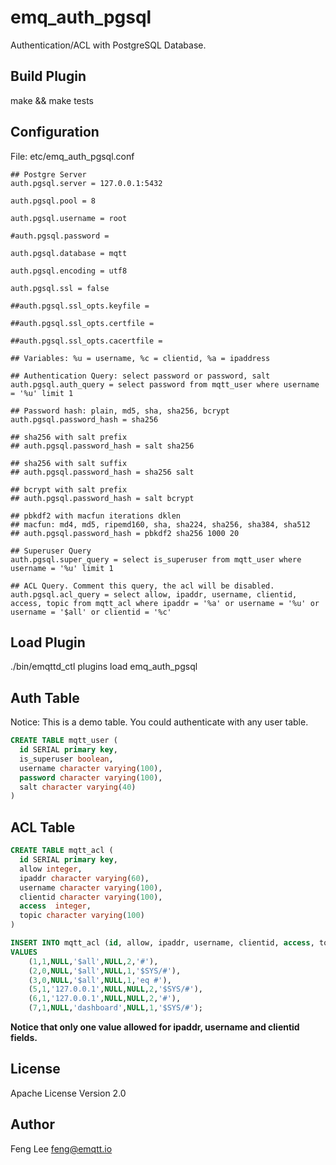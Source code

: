 
emq_auth_pgsql
==============

Authentication/ACL with PostgreSQL Database.

Build Plugin
------------

make && make tests

Configuration
-------------

File: etc/emq_auth_pgsql.conf

```
## Postgre Server
auth.pgsql.server = 127.0.0.1:5432

auth.pgsql.pool = 8

auth.pgsql.username = root

#auth.pgsql.password = 

auth.pgsql.database = mqtt

auth.pgsql.encoding = utf8

auth.pgsql.ssl = false

##auth.pgsql.ssl_opts.keyfile =

##auth.pgsql.ssl_opts.certfile =

##auth.pgsql.ssl_opts.cacertfile =

## Variables: %u = username, %c = clientid, %a = ipaddress

## Authentication Query: select password or password, salt
auth.pgsql.auth_query = select password from mqtt_user where username = '%u' limit 1

## Password hash: plain, md5, sha, sha256, bcrypt
auth.pgsql.password_hash = sha256

## sha256 with salt prefix
## auth.pgsql.password_hash = salt sha256

## sha256 with salt suffix
## auth.pgsql.password_hash = sha256 salt

## bcrypt with salt prefix
## auth.pgsql.password_hash = salt bcrypt

## pbkdf2 with macfun iterations dklen
## macfun: md4, md5, ripemd160, sha, sha224, sha256, sha384, sha512
## auth.pgsql.password_hash = pbkdf2 sha256 1000 20

## Superuser Query
auth.pgsql.super_query = select is_superuser from mqtt_user where username = '%u' limit 1

## ACL Query. Comment this query, the acl will be disabled.
auth.pgsql.acl_query = select allow, ipaddr, username, clientid, access, topic from mqtt_acl where ipaddr = '%a' or username = '%u' or username = '$all' or clientid = '%c'
```

Load Plugin
-----------

./bin/emqttd_ctl plugins load emq_auth_pgsql

Auth Table
----------

Notice: This is a demo table. You could authenticate with any user table.

```sql
CREATE TABLE mqtt_user (
  id SERIAL primary key,
  is_superuser boolean,
  username character varying(100),
  password character varying(100),
  salt character varying(40)
) 
```

ACL Table
---------

```sql
CREATE TABLE mqtt_acl (
  id SERIAL primary key,
  allow integer,
  ipaddr character varying(60),
  username character varying(100),
  clientid character varying(100),
  access  integer,
  topic character varying(100)
) 

INSERT INTO mqtt_acl (id, allow, ipaddr, username, clientid, access, topic)
VALUES
	(1,1,NULL,'$all',NULL,2,'#'),
	(2,0,NULL,'$all',NULL,1,'$SYS/#'),
	(3,0,NULL,'$all',NULL,1,'eq #'),
	(5,1,'127.0.0.1',NULL,NULL,2,'$SYS/#'),
	(6,1,'127.0.0.1',NULL,NULL,2,'#'),
	(7,1,NULL,'dashboard',NULL,1,'$SYS/#');
```

**Notice that only one value allowed for ipaddr, username and clientid fields.**

License
-------

Apache License Version 2.0

Author
------

Feng Lee <feng@emqtt.io>

